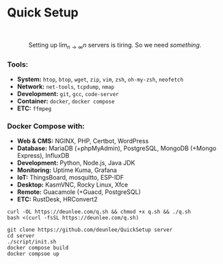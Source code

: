 # Quick Setup

<br>

$$ \text{Setting up } \lim_{n \to \infty } n \text{ } \text{ servers is tiring. So we need } something. $$

### Tools:
- **System:** `htop`, `btop`, `wget`, `zip`, `vim`, `zsh`, `oh-my-zsh`, `neofetch`
- **Network:** `net-tools`, `tcpdump`, `nmap`
- **Development:** `git`, `gcc`, `code-server`
- **Container:** `docker`, `docker compose`
- **ETC:** `ffmpeg`

### Docker Compose with:
- **Web & CMS:** NGINX, PHP, Certbot, WordPress
- **Database:** MariaDB (+phpMyAdmin), PostgreSQL, MongoDB (+Mongo Express), InfluxDB
- **Development:** Python, Node.js, Java JDK
- **Monitoring:** Uptime Kuma, Grafana
- **IoT:** ThingsBoard, mosquitto, ESP-IDF
- **Desktop:** KasmVNC, Rocky Linux, Xfce
- **Remote:** Guacamole (+Guacd, PostgreSQL)
- **ETC:** RustDesk, HRConvert2

```
curl -OL https://deunlee.com/q.sh && chmod +x q.sh && ./q.sh
bash <(curl -fsSL https://deunlee.com/q.sh)
```

```
git clone https://github.com/deunlee/QuickSetup server
cd server
./script/init.sh
docker compose build
docker compsoe up
```

<!--
git config --local user.name "TEST"
git config --local user.email "test@test.com"
-->
